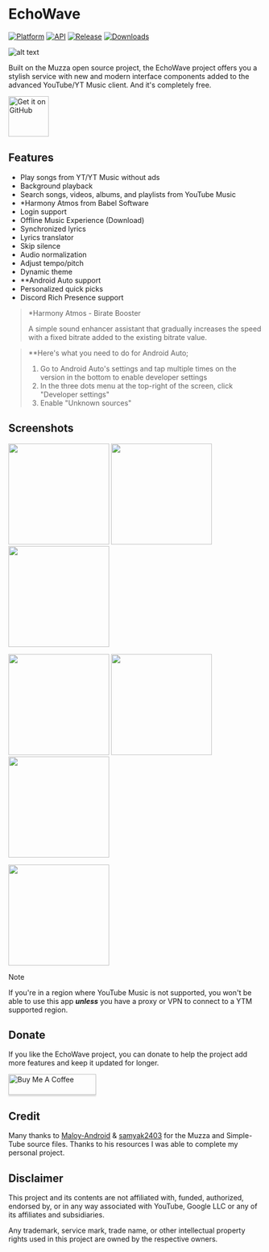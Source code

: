# EchoWave

[![Platform](https://img.shields.io/badge/android-platform?style=for-the-badge&label=platform&labelColor=21262d&color=6e7681)](https://www.android.com) [![API](https://img.shields.io/badge/24%2B-level?style=for-the-badge&logo=android&logoColor=3cd382&label=API&labelColor=21262d&color=ff663b)](https://developer.android.com/studio/releases/platforms) [![Release](https://img.shields.io/github/v/release/RRechz/EchoWave?display_name=tag&style=for-the-badge&logo=github&labelColor=21262d&color=1f6feb)](https://github.com/RRechz/EchoWave/releases) [![Downloads](https://img.shields.io/github/downloads/RRechz/EchoWave/total)](https://github.com/RRechz/EchoWave/releases)

![alt text](https://github.com/RRechz/EchoWave/blob/master/images/banner.png)

Built on the Muzza open source project, the EchoWave project offers you a stylish service with new and modern interface components added to the advanced YouTube/YT Music client. And it's completely free.

[<img src="https://github.com/machiav3lli/oandbackupx/blob/034b226cea5c1b30eb4f6a6f313e4dadcbb0ece4/badge_github.png" alt="Get it on GitHub" height="80">](https://github.com/RRechz/EchoWave/releases/latest)

## Features

- Play songs from YT/YT Music without ads
- Background playback
- Search songs, videos, albums, and playlists from YouTube Music
- *Harmony Atmos from Babel Software
- Login support
- Offline Music Experience (Download)
- Synchronized lyrics
- Lyrics translator
- Skip silence
- Audio normalization
- Adjust tempo/pitch
- Dynamic theme
- **Android Auto support
- Personalized quick picks
- Discord Rich Presence support

> *Harmony Atmos - Birate Booster
>
> A simple sound enhancer assistant that gradually increases the speed with a fixed bitrate added to the existing bitrate value.

> **Here's what you need to do for Android Auto;
> 1. Go to Android Auto's settings and tap multiple times on the version in the bottom to enable developer settings
> 2. In the three dots menu at the top-right of the screen, click "Developer settings"
> 3. Enable "Unknown sources"

## Screenshots

<p float="left">
  <img src="https://github.com/RRechz/EchoWave/blob/master/images/1738498900946.jpg" width="200" />
  <img src="https://github.com/RRechz/EchoWave/blob/master/images/1738498900940.jpg" width="200" />
  <img src="https://github.com/RRechz/EchoWave/blob/master/images/1738498900933.jpg" width="200" />
</p>
<p float="left">
  <img src="https://github.com/RRechz/EchoWave/blob/master/images/1738498900929.jpg" width="200" />
  <img src="https://github.com/RRechz/EchoWave/blob/master/images/1738498900923.jpg" width="200" />
  <img src="https://github.com/RRechz/EchoWave/blob/master/images/1738498900918.jpg" width="200" />
</p>
<p float="left">
  <img src="https://github.com/RRechz/EchoWave/blob/master/images/1738498900913.jpg" width="200" />
</p>

> [!NOTE]
>
>If you're in a region where YouTube Music is not supported, you won't be able to use this app
***unless*** you have a proxy or VPN to connect to a YTM supported region.

## Donate

If you like the EchoWave project, you can donate to help the project add more features and keep it updated for longer.

<a href="https://www.buymeacoffee.com/section" target="_blank"><img src="https://www.buymeacoffee.com/assets/img/custom_images/orange_img.png" alt="Buy Me A Coffee" style="height: 41px !important;width: 174px !important;box-shadow: 0px 3px 2px 0px rgba(190, 190, 190, 0.5) !important;-webkit-box-shadow: 0px 3px 2px 0px rgba(190, 190, 190, 0.5) !important;" ></a>

## Credit

Many thanks to [Maloy-Android](https://github.com/Maloy-Android/) & [samyak2403](https://github.com/samyak2403) for the Muzza and Simple-Tube source files. Thanks to his resources I was able to complete my personal project.

## Disclaimer

This project and its contents are not affiliated with, funded, authorized, endorsed by, or in any
way associated with YouTube, Google LLC or any of its affiliates and subsidiaries.

Any trademark, service mark, trade name, or other intellectual property rights used in this project
are owned by the respective owners.
